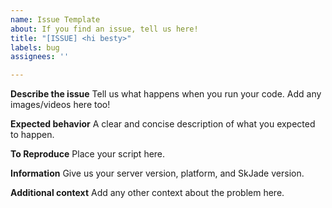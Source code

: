```yaml
---
name: Issue Template
about: If you find an issue, tell us here!
title: "[ISSUE] <hi besty>"
labels: bug
assignees: ''

---
```


**Describe the issue**
Tell us what happens when you run your code. Add any images/videos here too!

**Expected behavior**
A clear and concise description of what you expected to happen.

**To Reproduce**
Place your script here.

**Information**
Give us your server version, platform, and SkJade version.

**Additional context**
Add any other context about the problem here.
